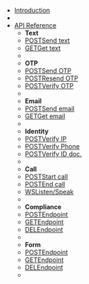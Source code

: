 - [Introduction](/api-reference/)
- <br/>
- [API Reference]()
  - <b>Text</b>
  - <a href="#/api-reference/text/send" title="Contiguity Docs | Send text"><span class="http-method POST">POST</span>Send text</a>
  - <a href="#/api-reference/text/get" title="Contiguity Docs | Get text"><span class="http-method GET">GET</span>Get text</a>
  - <br/>
  - <b>OTP</b>
  - <a href="#/api-reference/otp/send" title="Contiguity Docs | Send OTP"><span class="http-method POST">POST</span>Send OTP</a>
  - <a href="#/api-reference/otp/resend" title="Contiguity Docs | Resend OTP"><span class="http-method POST">POST</span>Resend OTP</a>
  - <a href="#/api-reference/otp/verify" title="Contiguity Docs | Verify OTP"><span class="http-method POST">POST</span>Verify OTP</a>
  - <br/>
  - <b>Email</b>
  - <a href="#/api-reference/email/send" title="Contiguity Docs | Send emaile"><span class="http-method POST">POST</span>Send email</a>
  - <a href="#/api-reference/email/get" title="Contiguity Docs | Get email"><span class="http-method GET">GET</span>Get email</a>
  - <br/>
  - <b>Identity</b>
  - <a href="#/api-reference/identity/ip" title="Contiguity Docs | Verify IP"><span class="http-method POST">POST</span>Verify IP</a>
  - <a href="#/api-reference/identity/number" title="Contiguity Docs | Verify number"><span class="http-method POST">POST</span>Verify Phone</a>
  - <a href="#/api-reference/identity/scan-id-doc" title="Contiguity Docs | Verify ID Document"><span class="http-method POST">POST</span>Verify ID doc.</a>
  - <br/>
  - <b>Call</b>
  - <a href="#/api-reference/call/start" title="Contiguity Docs | Start call"><span class="http-method POST">POST</span>Start call</a>
  - <a href="#/api-reference/call/end" title="Contiguity Docs | End call"><span class="http-method POST">POST</span>End call</a>
  - <a href="#/api-reference/call/websocket" title="Contiguity Docs | WebSocket"><span class="http-method WS">WS</span>Listen/Speak</a>
  - <br/>
  - <b>Compliance</b>
  - <a href="#/api-reference/compliance/secret" title="API Reference"><span class="http-method POST">POST</span>Endpoint</a>
  - <a href="#/api-reference/compliance/secret" title="API Reference"><span class="http-method GET">GET</span>Endpoint</a>
  - <a href="#/api-reference/compliance/secret" title="API Reference"><span class="http-method DEL">DEL</span>Endpoint</a>
  - <br/>
  - <b>Form</b>
  - <a href="#/api-reference/form/secret" title="API Reference"><span class="http-method POST">POST</span>Endpoint</a>
  - <a href="#/api-reference/form/secret" title="API Reference"><span class="http-method GET">GET</span>Endpoint</a>
  - <a href="#/api-reference/form/secret" title="API Reference"><span class="http-method DEL">DEL</span>Endpoint</a>
  - <br/>